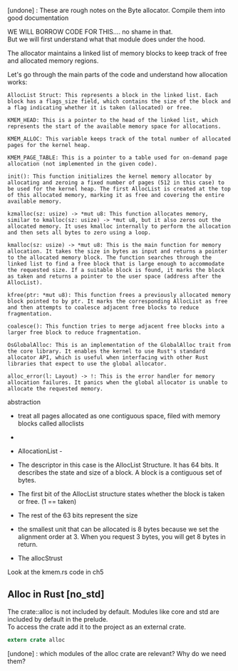 [undone] : These are rough notes on the Byte allocator. Compile them into good documentation



WE WILL BORROW CODE FOR THIS.... no shame in that.  
But we will first understand what that module does under the hood.  


The allocator maintains a linked list of memory blocks to keep track of free and allocated memory regions.

Let's go through the main parts of the code and understand how allocation works:

    AllocList Struct: This represents a block in the linked list. Each block has a flags_size field, which contains the size of the block and a flag indicating whether it is taken (allocated) or free.

    KMEM_HEAD: This is a pointer to the head of the linked list, which represents the start of the available memory space for allocations.

    KMEM_ALLOC: This variable keeps track of the total number of allocated pages for the kernel heap.

    KMEM_PAGE_TABLE: This is a pointer to a table used for on-demand page allocation (not implemented in the given code).

    init(): This function initializes the kernel memory allocator by allocating and zeroing a fixed number of pages (512 in this case) to be used for the kernel heap. The first AllocList is created at the top of this allocated memory, marking it as free and covering the entire available memory.

    kzmalloc(sz: usize) -> *mut u8: This function allocates memory, similar to kmalloc(sz: usize) -> *mut u8, but it also zeros out the allocated memory. It uses kmalloc internally to perform the allocation and then sets all bytes to zero using a loop.

    kmalloc(sz: usize) -> *mut u8: This is the main function for memory allocation. It takes the size in bytes as input and returns a pointer to the allocated memory block. The function searches through the linked list to find a free block that is large enough to accommodate the requested size. If a suitable block is found, it marks the block as taken and returns a pointer to the user space (address after the AllocList).

    kfree(ptr: *mut u8): This function frees a previously allocated memory block pointed to by ptr. It marks the corresponding AllocList as free and then attempts to coalesce adjacent free blocks to reduce fragmentation.

    coalesce(): This function tries to merge adjacent free blocks into a larger free block to reduce fragmentation.

    OsGlobalAlloc: This is an implementation of the GlobalAlloc trait from the core library. It enables the kernel to use Rust's standard allocator API, which is useful when interfacing with other Rust libraries that expect to use the global allocator.

    alloc_error(l: Layout) -> !: This is the error handler for memory allocation failures. It panics when the global allocator is unable to allocate the requested memory.


abstraction 
- treat all pages allocated as one contiguous space, filed with memory blocks called alloclists
- 

- AllocationList - 
- The descriptor in this case is the AllocList Structure. It has 64 bits. It describes the state and size of a block. A block is a contiguous set of bytes.  
- The first bit of the AllocList structure states whether the block is taken or free. (1 == taken)
- The rest of the 63 bits represent the size 
- the smallest unit that can be allocated is 8 bytes because we set the alignment order at 3. When you request 3 bytes, you will get 8 bytes in return.
- The allocStrust


Look at the kmem.rs code in ch5 


## Alloc in Rust [no_std]
The crate::alloc is not included by default. Modules like core and std are included by default in the prelude.  
To access the crate add it to the project as an external crate.
```rust
extern crate alloc
```

[undone] : which modules of the alloc crate are relevant? Why do we need them?  